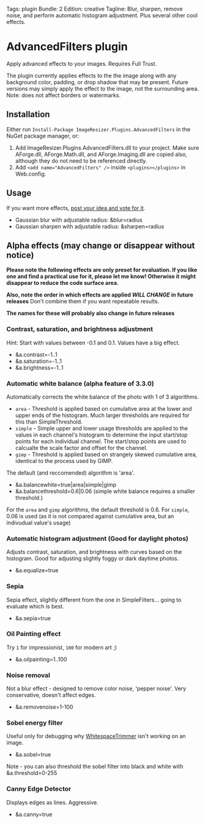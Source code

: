 Tags: plugin
Bundle: 2
Edition: creative
Tagline: Blur, sharpen, remove noise, and perform automatic histogram adjustment. Plus several other cool effects. 

# AdvancedFilters plugin

Apply advanced effects to your images. Requires Full Trust.

The plugin currently applies effects to the the image along with any background color, padding, or drop shadow that may be present. Future versions may simply apply the effect to the image, not the surrounding area. Note: does not affect borders or watermarks.

## Installation

Either run `Install-Package ImageResizer.Plugins.AdvancedFilters` in the NuGet package manager, or:

1. Add ImageResizer.Plugins.AdvancedFilters.dll to your project. Make sure AForge.dll, AForge.Math.dll, and AForge.Imaging.dll are copied also, although they do not need to be referenced directly.
2. Add `<add name="AdvancedFilters" />` inside `<plugins></plugins>` in Web.config.

## Usage

If you want more effects, [post your idea and vote for it](http://resizer.uservoice.com).

* Gaussian blur with adjustable radius: &blur=radius
* Gaussian sharpen with adjustable radius: &sharpen=radius

## Alpha effects (may change or disappear without notice)

**Please note the following effects are only preset for evaluation. If you like one and find a practical use for it, please let me know! Otherwise it might disappear to reduce the code surface area.**

**Also, note the order in which effects are applied *WILL CHANGE* in future releases** Don't combine them if you want repeatable results.

**The names for these will probably also change in future releases**

### Contrast, saturation, and brightness adjustment

Hint: Start with values between -0.1 and 0.1. Values have a big effect. 

* &a.contrast=-1..1
* &a.saturation=-1..1
* &a.brightness=-1..1

### Automatic white balance (alpha feature of 3.3.0)

Automatically corrects the white balance of the photo with 1 of 3 algorithms.

* `area` - Threshold is applied based on cumulative area at the lower and upper ends of the histogram. Much larger thresholds are required for this than SimpleThreshold.
* `simple` - Simple upper and lower usage thresholds are applied to the values in each channel's histogram to determine the input start/stop points for each individual channel. The start/stop points are used to calcualte the scale factor and offset for the channel.
* `gimp` - Threshold is applied based on strangely skewed cumulative area, identical to the process used by GIMP.

The default (and reccomended) algorithm is 'area'.

*  &a.balancewhite=true|area|simple|gimp
*  &a.balancethreshold=0.6|0.06 (simple white balance requires a smaller threshold.)

For the `area` and `gimp` algorithms, the default threshold is 0.6. For `simple`, 0.06 is used (as it is not compared against cumulative area, but an indivudual value's usage)



### Automatic histogram adjustment (Good for daylight photos)

Adjusts contrast, saturation, and brightness with curves based on the histogram. Good for adjusting slightly foggy or dark daytime photos. 

* &a.equalize=true

### Sepia

Sepia effect, slightly different from the one in SimpleFilters... going to evaluate which is best.

* &a.sepia=true

### Oil Painting effect

Try `1` for impressionist, `100` for modern art ;)

* &a.oilpainting=1..100

### Noise removal

Not a blur effect - designed to remove color noise, 'pepper noise'. Very conservative, doesn't affect edges.

* &a.removenoise=1-100 


### Sobel energy filter

Useful only for debugging why [WhitespaceTrimmer](/plugins/whitespacetrimmer) isn't working on an image.

* &a.sobel=true

Note - you can also threshold the sobel filter into black and white with &a.threshold=0-255

### Canny Edge Detector

Displays edges as lines. Aggressive.

* &a.canny=true

